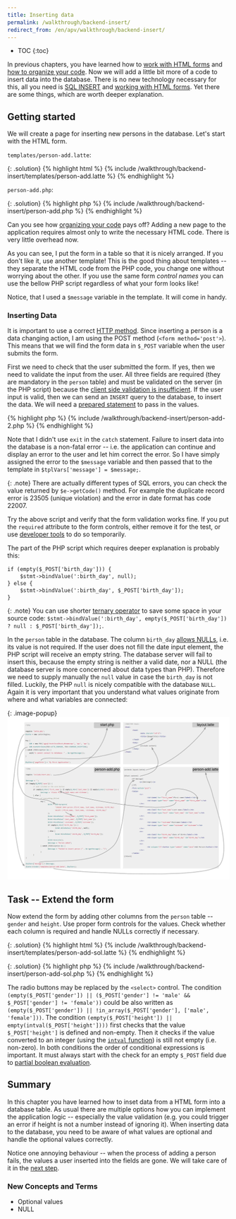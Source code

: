 ```yaml
---
title: Inserting data
permalink: /walkthrough/backend-insert/
redirect_from: /en/apv/walkthrough/backend-insert/
---
```


* TOC
{:toc}

In previous chapters, you have learned how to [work with HTML forms](/walkthrough/html-forms/)
and [how to organize your code](/walkthrough/organize/). Now we will add a little bit more of a code to insert data into the database.
There is no new technology necessary for this, all you need is [SQL INSERT](/walkthrough/database/#insert) and
[working with HTML forms](/walkthrough/html-forms/). Yet there are some things, which are worth deeper explanation.

## Getting started
We will create a page for inserting new persons in the database. Let's start with the HTML form.

`templates/person-add.latte`:

{: .solution}
{% highlight html %}
{% include /walkthrough/backend-insert/templates/person-add.latte %}
{% endhighlight %}

`person-add.php`:

{: .solution}
{% highlight php %}
{% include /walkthrough/backend-insert/person-add.php %}
{% endhighlight %}

Can you see how [organizing your code](/walkthrough/organize/) pays off? Adding a
new page to the application requires almost only to write the necessary HTML code. There is
very little overhead now.

As you can see, I put the form in a table so that it is nicely arranged. If you don't like it, use
another template! This is the good thing about templates -- they separate the HTML code from the PHP code,
you change one without worrying about the other. If you use the same form *control names* you can use
the bellow PHP script regardless of what your form looks like!

Notice, that I used a `$message` variable in the template. It will come in handy.

### Inserting Data
It is important to use a correct [HTTP method](todo). Since inserting a person is a data changing action, I
am using the POST method (`<form method='post'>`). This means that we will find the form data in
`$_POST` variable when the user submits the form.

First we need to check that the user submitted the form. If yes, then we need to validate the input from the
user. All three fields are required (they are mandatory in the `person` table) and must be validated on the
server (in the PHP script) because the [client side validation is insufficient](todo).
If the user input is valid, then we can send an `INSERT` query to the database, to insert the data. We
will need a [prepared statement](/walkthrough/database-using/#selecting-data-with-parameters)
to pass in the values.

{% highlight php %}
{% include /walkthrough/backend-insert/person-add-2.php %}
{% endhighlight %}

Note that I didn't use `exit` in the `catch` statement. Failure to insert data into the database is a non-fatal
error -- i.e. the application can continue and display an error to the user and let him correct the error.
So I have simply assigned the error to the `$message` variable and then passed that to the template in
`$tplVars['message'] = $message;`.

{: .note}
There are actually different types of SQL errors, you can check the value returned by `$e->getCode()` method.
For example the duplicate record error is 23505 (unique violation) and the error in date format has code 22007.

Try the above script and verify that the form validation works fine. If you put the `required` attribute to
the form controls, either remove it for the test, or use [developer tools](/course/not-a-student/#web-browser)
to do so temporarily.

The part of the PHP script which requires deeper explanation is probably this:

~~~ php?start_inline=1
if (empty($_POST['birth_day'])) {
    $stmt->bindValue(':birth_day', null);
} else {
    $stmt->bindValue(':birth_day', $_POST['birth_day']);
}
~~~

{: .note}
You can use shorter [ternary operator](http://php.net/manual/en/language.operators.comparison.php#language.operators.comparison.ternary)
to save some space in your source code:
`$stmt->bindValue(':birth_day', empty($_POST['birth_day']) ? null : $_POST['birth_day']);`.

In the `person` table in the database. The
column `birth_day` [allows NULLs](/articles/sql-join/#null), i.e. its value is not
required. If the user does not fill the date input element, the PHP script will receive an empty
string. The database server will fail to insert this, because the empty string is neither a valid date, nor
a NULL (the database server is more concerned about data types than PHP). Therefore we need to
supply manually the `null` value in case the `birth_day` is not filled. Luckily, the PHP `null` is nicely compatible
with the database `NULL`. Again it is very important that you understand what values originate from
where and what variables are connected:

{: .image-popup}
![Code schema -- Script for inserting data](/walkthrough/backend-insert/code-schematic.png)

## Task -- Extend the form
Now extend the form by adding other columns from the `person` table -- `gender` and `height`. Use proper
form controls for the values. Check whether each column is required and handle NULLs correctly if necessary.

{: .solution}
{% highlight html %}
{% include /walkthrough/backend-insert/templates/person-add-sol.latte %}
{% endhighlight %}

{: .solution}
{% highlight php %}
{% include /walkthrough/backend-insert/person-add-sol.php %}
{% endhighlight %}

The radio buttons may be replaced by the `<select>` control.
The condition `(empty($_POST['gender']) || ($_POST['gender'] != 'male' && $_POST['gender'] != 'female'))`
could be also written as `(empty($_POST['gender']) || !in_array($_POST['gender'], ['male', 'female']))`.
The condition `(empty($_POST['height']) || empty(intval($_POST['height'])))` first checks that the value
`$_POST['height']` is defined and non-empty. Then it checks if the value converted to an integer
(using the [`intval` function](http://php.net/manual/en/function.intval.php)) is still not empty (i.e. non-zero).
In both conditions the order of conditional expressions is important. It must always start with the check
for an empty `$_POST` field due to [partial boolean evaluation](todo).

## Summary
In this chapter you have learned how to inset data from a HTML form into a database table. As usual there are multiple
options how you can implement the application logic -- especially the value validation (e.g. you could trigger
an error if height is not a number instead of ignoring it). When inserting data to the database, you need to
be aware of what values are optional and handle the optional values correctly.

Notice one annoying behaviour -- when the process of adding a person fails, the values a user inserted into the fields
are gone. We will take care of it in the [next step](/walkthrough/backend-update).

### New Concepts and Terms
- Optional values
- NULL
